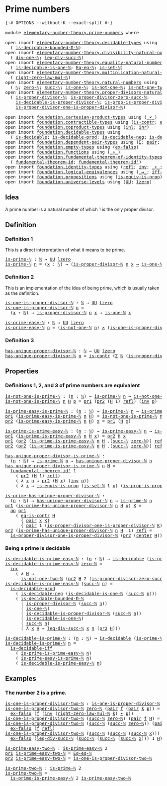 # Prime numbers

<pre class="Agda"><a id="26" class="Symbol">{-#</a> <a id="30" class="Keyword">OPTIONS</a> <a id="38" class="Pragma">--without-K</a> <a id="50" class="Pragma">--exact-split</a> <a id="64" class="Symbol">#-}</a>

<a id="69" class="Keyword">module</a> <a id="76" href="elementary-number-theory.prime-numbers.html" class="Module">elementary-number-theory.prime-numbers</a> <a id="115" class="Keyword">where</a>

<a id="122" class="Keyword">open</a> <a id="127" class="Keyword">import</a> <a id="134" href="elementary-number-theory.decidable-types.html" class="Module">elementary-number-theory.decidable-types</a> <a id="175" class="Keyword">using</a>
  <a id="183" class="Symbol">(</a> <a id="185" href="elementary-number-theory.decidable-types.html#4774" class="Function">is-decidable-bounded-Π-ℕ</a><a id="209" class="Symbol">)</a>
<a id="211" class="Keyword">open</a> <a id="216" class="Keyword">import</a> <a id="223" href="elementary-number-theory.divisibility-natural-numbers.html" class="Module">elementary-number-theory.divisibility-natural-numbers</a> <a id="277" class="Keyword">using</a>
  <a id="285" class="Symbol">(</a> <a id="287" href="elementary-number-theory.divisibility-natural-numbers.html#2524" class="Function">div-one-ℕ</a><a id="296" class="Symbol">;</a> <a id="298" href="elementary-number-theory.divisibility-natural-numbers.html#8267" class="Function">leq-div-succ-ℕ</a><a id="312" class="Symbol">)</a>
<a id="314" class="Keyword">open</a> <a id="319" class="Keyword">import</a> <a id="326" href="elementary-number-theory.equality-natural-numbers.html" class="Module">elementary-number-theory.equality-natural-numbers</a> <a id="376" class="Keyword">using</a>
  <a id="384" class="Symbol">(</a> <a id="386" href="elementary-number-theory.equality-natural-numbers.html#3412" class="Function">is-decidable-is-one-ℕ</a><a id="407" class="Symbol">;</a> <a id="409" href="elementary-number-theory.equality-natural-numbers.html#2029" class="Function">Eq-eq-ℕ</a><a id="416" class="Symbol">;</a> <a id="418" href="elementary-number-theory.equality-natural-numbers.html#2249" class="Function">is-set-ℕ</a><a id="426" class="Symbol">)</a>
<a id="428" class="Keyword">open</a> <a id="433" class="Keyword">import</a> <a id="440" href="elementary-number-theory.multiplication-natural-numbers.html" class="Module">elementary-number-theory.multiplication-natural-numbers</a> <a id="496" class="Keyword">using</a>
  <a id="504" class="Symbol">(</a> <a id="506" href="elementary-number-theory.multiplication-natural-numbers.html#1733" class="Function">right-zero-law-mul-ℕ</a><a id="526" class="Symbol">)</a>
<a id="528" class="Keyword">open</a> <a id="533" class="Keyword">import</a> <a id="540" href="elementary-number-theory.natural-numbers.html" class="Module">elementary-number-theory.natural-numbers</a> <a id="581" class="Keyword">using</a>
  <a id="589" class="Symbol">(</a> <a id="591" href="elementary-number-theory.natural-numbers.html#1444" class="Datatype">ℕ</a><a id="592" class="Symbol">;</a> <a id="594" href="elementary-number-theory.natural-numbers.html#1465" class="InductiveConstructor">zero-ℕ</a><a id="600" class="Symbol">;</a> <a id="602" href="elementary-number-theory.natural-numbers.html#1478" class="InductiveConstructor">succ-ℕ</a><a id="608" class="Symbol">;</a> <a id="610" href="elementary-number-theory.natural-numbers.html#1988" class="Function">is-one-ℕ</a><a id="618" class="Symbol">;</a> <a id="620" href="elementary-number-theory.natural-numbers.html#2080" class="Function">is-not-one-ℕ</a><a id="632" class="Symbol">;</a> <a id="634" href="elementary-number-theory.natural-numbers.html#3695" class="Function">is-not-one-two-ℕ</a><a id="650" class="Symbol">)</a>
<a id="652" class="Keyword">open</a> <a id="657" class="Keyword">import</a> <a id="664" href="elementary-number-theory.proper-divisors-natural-numbers.html" class="Module">elementary-number-theory.proper-divisors-natural-numbers</a> <a id="721" class="Keyword">using</a>
  <a id="729" class="Symbol">(</a> <a id="731" href="elementary-number-theory.proper-divisors-natural-numbers.html#1474" class="Function">is-proper-divisor-ℕ</a><a id="750" class="Symbol">;</a> <a id="752" href="elementary-number-theory.proper-divisors-natural-numbers.html#1796" class="Function">is-proper-divisor-zero-succ-ℕ</a><a id="781" class="Symbol">;</a>
    <a id="787" href="elementary-number-theory.proper-divisors-natural-numbers.html#1563" class="Function">is-decidable-is-proper-divisor-ℕ</a><a id="819" class="Symbol">;</a> <a id="821" href="elementary-number-theory.proper-divisors-natural-numbers.html#2242" class="Function">is-prop-is-proper-divisor-ℕ</a><a id="848" class="Symbol">;</a>
    <a id="854" href="elementary-number-theory.proper-divisors-natural-numbers.html#2624" class="Function">is-proper-divisor-one-is-proper-divisor-ℕ</a><a id="895" class="Symbol">)</a>
    
<a id="902" class="Keyword">open</a> <a id="907" class="Keyword">import</a> <a id="914" href="foundation.cartesian-product-types.html" class="Module">foundation.cartesian-product-types</a> <a id="949" class="Keyword">using</a> <a id="955" class="Symbol">(</a><a id="956" href="foundation-core.cartesian-product-types.html#577" class="Function Operator">_×_</a><a id="959" class="Symbol">)</a>
<a id="961" class="Keyword">open</a> <a id="966" class="Keyword">import</a> <a id="973" href="foundation.contractible-types.html" class="Module">foundation.contractible-types</a> <a id="1003" class="Keyword">using</a> <a id="1009" class="Symbol">(</a><a id="1010" href="foundation-core.contractible-types.html#925" class="Function">is-contr</a><a id="1018" class="Symbol">;</a> <a id="1020" href="foundation-core.contractible-types.html#1232" class="Function">eq-is-contr</a><a id="1031" class="Symbol">;</a> <a id="1033" href="foundation-core.contractible-types.html#1018" class="Function">center</a><a id="1039" class="Symbol">)</a>
<a id="1041" class="Keyword">open</a> <a id="1046" class="Keyword">import</a> <a id="1053" href="foundation.coproduct-types.html" class="Module">foundation.coproduct-types</a> <a id="1080" class="Keyword">using</a> <a id="1086" class="Symbol">(</a><a id="1087" href="foundation.coproduct-types.html#1239" class="InductiveConstructor">inl</a><a id="1090" class="Symbol">;</a> <a id="1092" href="foundation.coproduct-types.html#1262" class="InductiveConstructor">inr</a><a id="1095" class="Symbol">)</a>
<a id="1097" class="Keyword">open</a> <a id="1102" class="Keyword">import</a> <a id="1109" href="foundation.decidable-types.html" class="Module">foundation.decidable-types</a> <a id="1136" class="Keyword">using</a>
  <a id="1144" class="Symbol">(</a> <a id="1146" href="foundation.decidable-types.html#1905" class="Function">is-decidable</a><a id="1158" class="Symbol">;</a> <a id="1160" href="foundation.decidable-types.html#3323" class="Function">is-decidable-prod</a><a id="1177" class="Symbol">;</a> <a id="1179" href="foundation.decidable-types.html#4740" class="Function">is-decidable-neg</a><a id="1195" class="Symbol">;</a> <a id="1197" href="foundation.decidable-types.html#5050" class="Function">is-decidable-iff</a><a id="1213" class="Symbol">)</a>
<a id="1215" class="Keyword">open</a> <a id="1220" class="Keyword">import</a> <a id="1227" href="foundation.dependent-pair-types.html" class="Module">foundation.dependent-pair-types</a> <a id="1259" class="Keyword">using</a> <a id="1265" class="Symbol">(</a><a id="1266" href="foundation-core.dependent-pair-types.html#502" class="Record">Σ</a><a id="1267" class="Symbol">;</a> <a id="1269" href="foundation-core.dependent-pair-types.html#575" class="InductiveConstructor">pair</a><a id="1273" class="Symbol">;</a> <a id="1275" href="foundation-core.dependent-pair-types.html#592" class="Field">pr1</a><a id="1278" class="Symbol">;</a> <a id="1280" href="foundation-core.dependent-pair-types.html#604" class="Field">pr2</a><a id="1283" class="Symbol">)</a>
<a id="1285" class="Keyword">open</a> <a id="1290" class="Keyword">import</a> <a id="1297" href="foundation.empty-types.html" class="Module">foundation.empty-types</a> <a id="1320" class="Keyword">using</a> <a id="1326" class="Symbol">(</a><a id="1327" href="foundation-core.empty-types.html#1147" class="Function">ex-falso</a><a id="1335" class="Symbol">)</a>
<a id="1337" class="Keyword">open</a> <a id="1342" class="Keyword">import</a> <a id="1349" href="foundation.functions.html" class="Module">foundation.functions</a> <a id="1370" class="Keyword">using</a> <a id="1376" class="Symbol">(</a><a id="1377" href="foundation-core.functions.html#407" class="Function Operator">_∘_</a><a id="1380" class="Symbol">)</a>
<a id="1382" class="Keyword">open</a> <a id="1387" class="Keyword">import</a> <a id="1394" href="foundation.fundamental-theorem-of-identity-types.html" class="Module">foundation.fundamental-theorem-of-identity-types</a> <a id="1443" class="Keyword">using</a>
  <a id="1451" class="Symbol">(</a> <a id="1453" href="foundation-core.fundamental-theorem-of-identity-types.html#1888" class="Function">fundamental-theorem-id</a><a id="1475" class="Symbol">;</a> <a id="1477" href="foundation-core.fundamental-theorem-of-identity-types.html#2160" class="Function">fundamental-theorem-id&#39;</a><a id="1500" class="Symbol">)</a>
<a id="1502" class="Keyword">open</a> <a id="1507" class="Keyword">import</a> <a id="1514" href="foundation.identity-types.html" class="Module">foundation.identity-types</a> <a id="1540" class="Keyword">using</a> <a id="1546" class="Symbol">(</a><a id="1547" href="foundation-core.identity-types.html#694" class="InductiveConstructor">refl</a><a id="1551" class="Symbol">;</a> <a id="1553" href="foundation-core.identity-types.html#1552" class="Function">inv</a><a id="1556" class="Symbol">;</a> <a id="1558" href="foundation-core.identity-types.html#1239" class="Function Operator">_∙_</a><a id="1561" class="Symbol">;</a> <a id="1563" href="foundation-core.identity-types.html#2853" class="Function">ap</a><a id="1565" class="Symbol">)</a>
<a id="1567" class="Keyword">open</a> <a id="1572" class="Keyword">import</a> <a id="1579" href="foundation.logical-equivalences.html" class="Module">foundation.logical-equivalences</a> <a id="1611" class="Keyword">using</a> <a id="1617" class="Symbol">(</a><a id="1618" href="foundation-core.logical-equivalences.html#886" class="Function Operator">_↔_</a><a id="1621" class="Symbol">;</a> <a id="1623" href="foundation-core.logical-equivalences.html#1814" class="Function">iff-equiv</a><a id="1632" class="Symbol">)</a>
<a id="1634" class="Keyword">open</a> <a id="1639" class="Keyword">import</a> <a id="1646" href="foundation.propositions.html" class="Module">foundation.propositions</a> <a id="1670" class="Keyword">using</a> <a id="1676" class="Symbol">(</a><a id="1677" href="foundation-core.propositions.html#3624" class="Function">is-equiv-is-prop</a><a id="1693" class="Symbol">)</a>
<a id="1695" class="Keyword">open</a> <a id="1700" class="Keyword">import</a> <a id="1707" href="foundation.universe-levels.html" class="Module">foundation.universe-levels</a> <a id="1734" class="Keyword">using</a> <a id="1740" class="Symbol">(</a><a id="1741" href="foundation-core.universe-levels.html#222" class="Primitive">UU</a><a id="1743" class="Symbol">;</a> <a id="1745" href="Agda.Primitive.html#764" class="Primitive">lzero</a><a id="1750" class="Symbol">)</a>
</pre>
## Idea

A prime number is a natural number of which 1 is the only proper divisor.

## Definition

### Definition 1

This is a direct interpretation of what it means to be prime.

<pre class="Agda"><a id="is-prime-ℕ"></a><a id="1945" href="elementary-number-theory.prime-numbers.html#1945" class="Function">is-prime-ℕ</a> <a id="1956" class="Symbol">:</a> <a id="1958" href="elementary-number-theory.natural-numbers.html#1444" class="Datatype">ℕ</a> <a id="1960" class="Symbol">→</a> <a id="1962" href="foundation-core.universe-levels.html#222" class="Primitive">UU</a> <a id="1965" href="Agda.Primitive.html#764" class="Primitive">lzero</a>
<a id="1971" href="elementary-number-theory.prime-numbers.html#1945" class="Function">is-prime-ℕ</a> <a id="1982" href="elementary-number-theory.prime-numbers.html#1982" class="Bound">n</a> <a id="1984" class="Symbol">=</a> <a id="1986" class="Symbol">(</a><a id="1987" href="elementary-number-theory.prime-numbers.html#1987" class="Bound">x</a> <a id="1989" class="Symbol">:</a> <a id="1991" href="elementary-number-theory.natural-numbers.html#1444" class="Datatype">ℕ</a><a id="1992" class="Symbol">)</a> <a id="1994" class="Symbol">→</a> <a id="1996" class="Symbol">(</a><a id="1997" href="elementary-number-theory.proper-divisors-natural-numbers.html#1474" class="Function">is-proper-divisor-ℕ</a> <a id="2017" href="elementary-number-theory.prime-numbers.html#1982" class="Bound">n</a> <a id="2019" href="elementary-number-theory.prime-numbers.html#1987" class="Bound">x</a> <a id="2021" href="foundation-core.logical-equivalences.html#886" class="Function Operator">↔</a> <a id="2023" href="elementary-number-theory.natural-numbers.html#1988" class="Function">is-one-ℕ</a> <a id="2032" href="elementary-number-theory.prime-numbers.html#1987" class="Bound">x</a><a id="2033" class="Symbol">)</a>
</pre>
### Definition 2

This is an implementation of the idea of being prime, which is usually taken as the definition.

<pre class="Agda"><a id="is-one-is-proper-divisor-ℕ"></a><a id="2163" href="elementary-number-theory.prime-numbers.html#2163" class="Function">is-one-is-proper-divisor-ℕ</a> <a id="2190" class="Symbol">:</a> <a id="2192" href="elementary-number-theory.natural-numbers.html#1444" class="Datatype">ℕ</a> <a id="2194" class="Symbol">→</a> <a id="2196" href="foundation-core.universe-levels.html#222" class="Primitive">UU</a> <a id="2199" href="Agda.Primitive.html#764" class="Primitive">lzero</a>
<a id="2205" href="elementary-number-theory.prime-numbers.html#2163" class="Function">is-one-is-proper-divisor-ℕ</a> <a id="2232" href="elementary-number-theory.prime-numbers.html#2232" class="Bound">n</a> <a id="2234" class="Symbol">=</a>
  <a id="2238" class="Symbol">(</a><a id="2239" href="elementary-number-theory.prime-numbers.html#2239" class="Bound">x</a> <a id="2241" class="Symbol">:</a> <a id="2243" href="elementary-number-theory.natural-numbers.html#1444" class="Datatype">ℕ</a><a id="2244" class="Symbol">)</a> <a id="2246" class="Symbol">→</a> <a id="2248" href="elementary-number-theory.proper-divisors-natural-numbers.html#1474" class="Function">is-proper-divisor-ℕ</a> <a id="2268" href="elementary-number-theory.prime-numbers.html#2232" class="Bound">n</a> <a id="2270" href="elementary-number-theory.prime-numbers.html#2239" class="Bound">x</a> <a id="2272" class="Symbol">→</a> <a id="2274" href="elementary-number-theory.natural-numbers.html#1988" class="Function">is-one-ℕ</a> <a id="2283" href="elementary-number-theory.prime-numbers.html#2239" class="Bound">x</a>

<a id="is-prime-easy-ℕ"></a><a id="2286" href="elementary-number-theory.prime-numbers.html#2286" class="Function">is-prime-easy-ℕ</a> <a id="2302" class="Symbol">:</a> <a id="2304" href="elementary-number-theory.natural-numbers.html#1444" class="Datatype">ℕ</a> <a id="2306" class="Symbol">→</a> <a id="2308" href="foundation-core.universe-levels.html#222" class="Primitive">UU</a> <a id="2311" href="Agda.Primitive.html#764" class="Primitive">lzero</a>
<a id="2317" href="elementary-number-theory.prime-numbers.html#2286" class="Function">is-prime-easy-ℕ</a> <a id="2333" href="elementary-number-theory.prime-numbers.html#2333" class="Bound">n</a> <a id="2335" class="Symbol">=</a> <a id="2337" class="Symbol">(</a><a id="2338" href="elementary-number-theory.natural-numbers.html#2080" class="Function">is-not-one-ℕ</a> <a id="2351" href="elementary-number-theory.prime-numbers.html#2333" class="Bound">n</a><a id="2352" class="Symbol">)</a> <a id="2354" href="foundation-core.cartesian-product-types.html#577" class="Function Operator">×</a> <a id="2356" class="Symbol">(</a><a id="2357" href="elementary-number-theory.prime-numbers.html#2163" class="Function">is-one-is-proper-divisor-ℕ</a> <a id="2384" href="elementary-number-theory.prime-numbers.html#2333" class="Bound">n</a><a id="2385" class="Symbol">)</a>
</pre>
### Definition 3

<pre class="Agda"><a id="has-unique-proper-divisor-ℕ"></a><a id="2418" href="elementary-number-theory.prime-numbers.html#2418" class="Function">has-unique-proper-divisor-ℕ</a> <a id="2446" class="Symbol">:</a> <a id="2448" href="elementary-number-theory.natural-numbers.html#1444" class="Datatype">ℕ</a> <a id="2450" class="Symbol">→</a> <a id="2452" href="foundation-core.universe-levels.html#222" class="Primitive">UU</a> <a id="2455" href="Agda.Primitive.html#764" class="Primitive">lzero</a>
<a id="2461" href="elementary-number-theory.prime-numbers.html#2418" class="Function">has-unique-proper-divisor-ℕ</a> <a id="2489" href="elementary-number-theory.prime-numbers.html#2489" class="Bound">n</a> <a id="2491" class="Symbol">=</a> <a id="2493" href="foundation-core.contractible-types.html#925" class="Function">is-contr</a> <a id="2502" class="Symbol">(</a><a id="2503" href="foundation-core.dependent-pair-types.html#502" class="Record">Σ</a> <a id="2505" href="elementary-number-theory.natural-numbers.html#1444" class="Datatype">ℕ</a> <a id="2507" class="Symbol">(</a><a id="2508" href="elementary-number-theory.proper-divisors-natural-numbers.html#1474" class="Function">is-proper-divisor-ℕ</a> <a id="2528" href="elementary-number-theory.prime-numbers.html#2489" class="Bound">n</a><a id="2529" class="Symbol">))</a>
</pre>
## Properties

### Definitions 1, 2, and 3 of prime numbers are equivalent

<pre class="Agda"><a id="is-not-one-is-prime-ℕ"></a><a id="2621" href="elementary-number-theory.prime-numbers.html#2621" class="Function">is-not-one-is-prime-ℕ</a> <a id="2643" class="Symbol">:</a> <a id="2645" class="Symbol">(</a><a id="2646" href="elementary-number-theory.prime-numbers.html#2646" class="Bound">n</a> <a id="2648" class="Symbol">:</a> <a id="2650" href="elementary-number-theory.natural-numbers.html#1444" class="Datatype">ℕ</a><a id="2651" class="Symbol">)</a> <a id="2653" class="Symbol">→</a> <a id="2655" href="elementary-number-theory.prime-numbers.html#1945" class="Function">is-prime-ℕ</a> <a id="2666" href="elementary-number-theory.prime-numbers.html#2646" class="Bound">n</a> <a id="2668" class="Symbol">→</a> <a id="2670" href="elementary-number-theory.natural-numbers.html#2080" class="Function">is-not-one-ℕ</a> <a id="2683" href="elementary-number-theory.prime-numbers.html#2646" class="Bound">n</a>
<a id="2685" href="elementary-number-theory.prime-numbers.html#2621" class="Function">is-not-one-is-prime-ℕ</a> <a id="2707" href="elementary-number-theory.prime-numbers.html#2707" class="Bound">n</a> <a id="2709" href="elementary-number-theory.prime-numbers.html#2709" class="Bound">H</a> <a id="2711" href="elementary-number-theory.prime-numbers.html#2711" class="Bound">p</a> <a id="2713" class="Symbol">=</a> <a id="2715" href="foundation-core.dependent-pair-types.html#592" class="Field">pr1</a> <a id="2719" class="Symbol">(</a><a id="2720" href="foundation-core.dependent-pair-types.html#604" class="Field">pr2</a> <a id="2724" class="Symbol">(</a><a id="2725" href="elementary-number-theory.prime-numbers.html#2709" class="Bound">H</a> <a id="2727" class="Number">1</a><a id="2728" class="Symbol">)</a> <a id="2730" href="foundation-core.identity-types.html#694" class="InductiveConstructor">refl</a><a id="2734" class="Symbol">)</a> <a id="2736" class="Symbol">(</a><a id="2737" href="foundation-core.identity-types.html#1552" class="Function">inv</a> <a id="2741" href="elementary-number-theory.prime-numbers.html#2711" class="Bound">p</a><a id="2742" class="Symbol">)</a>

<a id="is-prime-easy-is-prime-ℕ"></a><a id="2745" href="elementary-number-theory.prime-numbers.html#2745" class="Function">is-prime-easy-is-prime-ℕ</a> <a id="2770" class="Symbol">:</a> <a id="2772" class="Symbol">(</a><a id="2773" href="elementary-number-theory.prime-numbers.html#2773" class="Bound">n</a> <a id="2775" class="Symbol">:</a> <a id="2777" href="elementary-number-theory.natural-numbers.html#1444" class="Datatype">ℕ</a><a id="2778" class="Symbol">)</a> <a id="2780" class="Symbol">→</a> <a id="2782" href="elementary-number-theory.prime-numbers.html#1945" class="Function">is-prime-ℕ</a> <a id="2793" href="elementary-number-theory.prime-numbers.html#2773" class="Bound">n</a> <a id="2795" class="Symbol">→</a> <a id="2797" href="elementary-number-theory.prime-numbers.html#2286" class="Function">is-prime-easy-ℕ</a> <a id="2813" href="elementary-number-theory.prime-numbers.html#2773" class="Bound">n</a>
<a id="2815" href="foundation-core.dependent-pair-types.html#592" class="Field">pr1</a> <a id="2819" class="Symbol">(</a><a id="2820" href="elementary-number-theory.prime-numbers.html#2745" class="Function">is-prime-easy-is-prime-ℕ</a> <a id="2845" href="elementary-number-theory.prime-numbers.html#2845" class="Bound">n</a> <a id="2847" href="elementary-number-theory.prime-numbers.html#2847" class="Bound">H</a><a id="2848" class="Symbol">)</a> <a id="2850" class="Symbol">=</a> <a id="2852" href="elementary-number-theory.prime-numbers.html#2621" class="Function">is-not-one-is-prime-ℕ</a> <a id="2874" href="elementary-number-theory.prime-numbers.html#2845" class="Bound">n</a> <a id="2876" href="elementary-number-theory.prime-numbers.html#2847" class="Bound">H</a>
<a id="2878" href="foundation-core.dependent-pair-types.html#604" class="Field">pr2</a> <a id="2882" class="Symbol">(</a><a id="2883" href="elementary-number-theory.prime-numbers.html#2745" class="Function">is-prime-easy-is-prime-ℕ</a> <a id="2908" href="elementary-number-theory.prime-numbers.html#2908" class="Bound">n</a> <a id="2910" href="elementary-number-theory.prime-numbers.html#2910" class="Bound">H</a><a id="2911" class="Symbol">)</a> <a id="2913" href="elementary-number-theory.prime-numbers.html#2913" class="Bound">x</a> <a id="2915" class="Symbol">=</a> <a id="2917" href="foundation-core.dependent-pair-types.html#592" class="Field">pr1</a> <a id="2921" class="Symbol">(</a><a id="2922" href="elementary-number-theory.prime-numbers.html#2910" class="Bound">H</a> <a id="2924" href="elementary-number-theory.prime-numbers.html#2913" class="Bound">x</a><a id="2925" class="Symbol">)</a>

<a id="is-prime-is-prime-easy-ℕ"></a><a id="2928" href="elementary-number-theory.prime-numbers.html#2928" class="Function">is-prime-is-prime-easy-ℕ</a> <a id="2953" class="Symbol">:</a> <a id="2955" class="Symbol">(</a><a id="2956" href="elementary-number-theory.prime-numbers.html#2956" class="Bound">n</a> <a id="2958" class="Symbol">:</a> <a id="2960" href="elementary-number-theory.natural-numbers.html#1444" class="Datatype">ℕ</a><a id="2961" class="Symbol">)</a> <a id="2963" class="Symbol">→</a> <a id="2965" href="elementary-number-theory.prime-numbers.html#2286" class="Function">is-prime-easy-ℕ</a> <a id="2981" href="elementary-number-theory.prime-numbers.html#2956" class="Bound">n</a> <a id="2983" class="Symbol">→</a> <a id="2985" href="elementary-number-theory.prime-numbers.html#1945" class="Function">is-prime-ℕ</a> <a id="2996" href="elementary-number-theory.prime-numbers.html#2956" class="Bound">n</a>
<a id="2998" href="foundation-core.dependent-pair-types.html#592" class="Field">pr1</a> <a id="3002" class="Symbol">(</a><a id="3003" href="elementary-number-theory.prime-numbers.html#2928" class="Function">is-prime-is-prime-easy-ℕ</a> <a id="3028" href="elementary-number-theory.prime-numbers.html#3028" class="Bound">n</a> <a id="3030" href="elementary-number-theory.prime-numbers.html#3030" class="Bound">H</a> <a id="3032" href="elementary-number-theory.prime-numbers.html#3032" class="Bound">x</a><a id="3033" class="Symbol">)</a> <a id="3035" class="Symbol">=</a> <a id="3037" href="foundation-core.dependent-pair-types.html#604" class="Field">pr2</a> <a id="3041" href="elementary-number-theory.prime-numbers.html#3030" class="Bound">H</a> <a id="3043" href="elementary-number-theory.prime-numbers.html#3032" class="Bound">x</a>
<a id="3045" href="foundation-core.dependent-pair-types.html#592" class="Field">pr1</a> <a id="3049" class="Symbol">(</a><a id="3050" href="foundation-core.dependent-pair-types.html#604" class="Field">pr2</a> <a id="3054" class="Symbol">(</a><a id="3055" href="elementary-number-theory.prime-numbers.html#2928" class="Function">is-prime-is-prime-easy-ℕ</a> <a id="3080" href="elementary-number-theory.prime-numbers.html#3080" class="Bound">n</a> <a id="3082" href="elementary-number-theory.prime-numbers.html#3082" class="Bound">H</a> <a id="3084" class="DottedPattern Symbol">.(</a><a id="3086" href="elementary-number-theory.natural-numbers.html#1478" class="DottedPattern InductiveConstructor">succ-ℕ</a> <a id="3093" href="elementary-number-theory.natural-numbers.html#1465" class="DottedPattern InductiveConstructor">zero-ℕ</a><a id="3099" class="DottedPattern Symbol">)</a><a id="3100" class="Symbol">)</a> <a id="3102" href="foundation-core.identity-types.html#694" class="InductiveConstructor">refl</a><a id="3106" class="Symbol">)</a> <a id="3108" href="elementary-number-theory.prime-numbers.html#3108" class="Bound">q</a> <a id="3110" class="Symbol">=</a> <a id="3112" href="foundation-core.dependent-pair-types.html#592" class="Field">pr1</a> <a id="3116" href="elementary-number-theory.prime-numbers.html#3082" class="Bound">H</a> <a id="3118" class="Symbol">(</a><a id="3119" href="foundation-core.identity-types.html#1552" class="Function">inv</a> <a id="3123" href="elementary-number-theory.prime-numbers.html#3108" class="Bound">q</a><a id="3124" class="Symbol">)</a>
<a id="3126" href="foundation-core.dependent-pair-types.html#604" class="Field">pr2</a> <a id="3130" class="Symbol">(</a><a id="3131" href="foundation-core.dependent-pair-types.html#604" class="Field">pr2</a> <a id="3135" class="Symbol">(</a><a id="3136" href="elementary-number-theory.prime-numbers.html#2928" class="Function">is-prime-is-prime-easy-ℕ</a> <a id="3161" href="elementary-number-theory.prime-numbers.html#3161" class="Bound">n</a> <a id="3163" href="elementary-number-theory.prime-numbers.html#3163" class="Bound">H</a> <a id="3165" class="DottedPattern Symbol">.(</a><a id="3167" href="elementary-number-theory.natural-numbers.html#1478" class="DottedPattern InductiveConstructor">succ-ℕ</a> <a id="3174" href="elementary-number-theory.natural-numbers.html#1465" class="DottedPattern InductiveConstructor">zero-ℕ</a><a id="3180" class="DottedPattern Symbol">)</a><a id="3181" class="Symbol">)</a> <a id="3183" href="foundation-core.identity-types.html#694" class="InductiveConstructor">refl</a><a id="3187" class="Symbol">)</a> <a id="3189" class="Symbol">=</a> <a id="3191" href="elementary-number-theory.divisibility-natural-numbers.html#2524" class="Function">div-one-ℕ</a> <a id="3201" href="elementary-number-theory.prime-numbers.html#3161" class="Bound">n</a>

<a id="has-unique-proper-divisor-is-prime-ℕ"></a><a id="3204" href="elementary-number-theory.prime-numbers.html#3204" class="Function">has-unique-proper-divisor-is-prime-ℕ</a> <a id="3241" class="Symbol">:</a>
  <a id="3245" class="Symbol">(</a><a id="3246" href="elementary-number-theory.prime-numbers.html#3246" class="Bound">n</a> <a id="3248" class="Symbol">:</a> <a id="3250" href="elementary-number-theory.natural-numbers.html#1444" class="Datatype">ℕ</a><a id="3251" class="Symbol">)</a> <a id="3253" class="Symbol">→</a> <a id="3255" href="elementary-number-theory.prime-numbers.html#1945" class="Function">is-prime-ℕ</a> <a id="3266" href="elementary-number-theory.prime-numbers.html#3246" class="Bound">n</a> <a id="3268" class="Symbol">→</a> <a id="3270" href="elementary-number-theory.prime-numbers.html#2418" class="Function">has-unique-proper-divisor-ℕ</a> <a id="3298" href="elementary-number-theory.prime-numbers.html#3246" class="Bound">n</a>
<a id="3300" href="elementary-number-theory.prime-numbers.html#3204" class="Function">has-unique-proper-divisor-is-prime-ℕ</a> <a id="3337" href="elementary-number-theory.prime-numbers.html#3337" class="Bound">n</a> <a id="3339" href="elementary-number-theory.prime-numbers.html#3339" class="Bound">H</a> <a id="3341" class="Symbol">=</a>
  <a id="3345" href="foundation-core.fundamental-theorem-of-identity-types.html#2160" class="Function">fundamental-theorem-id&#39;</a> <a id="3369" class="Number">1</a>
    <a id="3375" class="Symbol">(</a> <a id="3377" href="foundation-core.dependent-pair-types.html#604" class="Field">pr2</a> <a id="3381" class="Symbol">(</a><a id="3382" href="elementary-number-theory.prime-numbers.html#3339" class="Bound">H</a> <a id="3384" class="Number">1</a><a id="3385" class="Symbol">)</a> <a id="3387" href="foundation-core.identity-types.html#694" class="InductiveConstructor">refl</a><a id="3391" class="Symbol">)</a>
    <a id="3397" class="Symbol">(</a> <a id="3399" class="Symbol">λ</a> <a id="3401" href="elementary-number-theory.prime-numbers.html#3401" class="Bound">x</a> <a id="3403" href="elementary-number-theory.prime-numbers.html#3403" class="Bound">p</a> <a id="3405" class="Symbol">→</a> <a id="3407" href="foundation-core.dependent-pair-types.html#604" class="Field">pr2</a> <a id="3411" class="Symbol">(</a><a id="3412" href="elementary-number-theory.prime-numbers.html#3339" class="Bound">H</a> <a id="3414" href="elementary-number-theory.prime-numbers.html#3401" class="Bound">x</a><a id="3415" class="Symbol">)</a> <a id="3417" class="Symbol">(</a><a id="3418" href="foundation-core.identity-types.html#1552" class="Function">inv</a> <a id="3422" href="elementary-number-theory.prime-numbers.html#3403" class="Bound">p</a><a id="3423" class="Symbol">))</a>
    <a id="3430" class="Symbol">(</a> <a id="3432" class="Symbol">λ</a> <a id="3434" href="elementary-number-theory.prime-numbers.html#3434" class="Bound">x</a> <a id="3436" class="Symbol">→</a> <a id="3438" href="foundation-core.propositions.html#3624" class="Function">is-equiv-is-prop</a> <a id="3455" class="Symbol">(</a><a id="3456" href="elementary-number-theory.equality-natural-numbers.html#2249" class="Function">is-set-ℕ</a> <a id="3465" class="Number">1</a> <a id="3467" href="elementary-number-theory.prime-numbers.html#3434" class="Bound">x</a><a id="3468" class="Symbol">)</a> <a id="3470" class="Symbol">(</a><a id="3471" href="elementary-number-theory.proper-divisors-natural-numbers.html#2242" class="Function">is-prop-is-proper-divisor-ℕ</a> <a id="3499" href="elementary-number-theory.prime-numbers.html#3337" class="Bound">n</a> <a id="3501" href="elementary-number-theory.prime-numbers.html#3434" class="Bound">x</a><a id="3502" class="Symbol">)</a> <a id="3504" class="Symbol">(λ</a> <a id="3507" href="elementary-number-theory.prime-numbers.html#3507" class="Bound">p</a> <a id="3509" class="Symbol">→</a> <a id="3511" href="foundation-core.identity-types.html#1552" class="Function">inv</a> <a id="3515" class="Symbol">(</a><a id="3516" href="foundation-core.dependent-pair-types.html#592" class="Field">pr1</a> <a id="3520" class="Symbol">(</a><a id="3521" href="elementary-number-theory.prime-numbers.html#3339" class="Bound">H</a> <a id="3523" href="elementary-number-theory.prime-numbers.html#3434" class="Bound">x</a><a id="3524" class="Symbol">)</a> <a id="3526" href="elementary-number-theory.prime-numbers.html#3507" class="Bound">p</a><a id="3527" class="Symbol">)))</a>

<a id="is-prime-has-unique-proper-divisor-ℕ"></a><a id="3532" href="elementary-number-theory.prime-numbers.html#3532" class="Function">is-prime-has-unique-proper-divisor-ℕ</a> <a id="3569" class="Symbol">:</a>
  <a id="3573" class="Symbol">(</a><a id="3574" href="elementary-number-theory.prime-numbers.html#3574" class="Bound">n</a> <a id="3576" class="Symbol">:</a> <a id="3578" href="elementary-number-theory.natural-numbers.html#1444" class="Datatype">ℕ</a><a id="3579" class="Symbol">)</a> <a id="3581" class="Symbol">→</a> <a id="3583" href="elementary-number-theory.prime-numbers.html#2418" class="Function">has-unique-proper-divisor-ℕ</a> <a id="3611" href="elementary-number-theory.prime-numbers.html#3574" class="Bound">n</a> <a id="3613" class="Symbol">→</a> <a id="3615" href="elementary-number-theory.prime-numbers.html#1945" class="Function">is-prime-ℕ</a> <a id="3626" href="elementary-number-theory.prime-numbers.html#3574" class="Bound">n</a>
<a id="3628" href="foundation-core.dependent-pair-types.html#592" class="Field">pr1</a> <a id="3632" class="Symbol">(</a><a id="3633" href="elementary-number-theory.prime-numbers.html#3532" class="Function">is-prime-has-unique-proper-divisor-ℕ</a> <a id="3670" href="elementary-number-theory.prime-numbers.html#3670" class="Bound">n</a> <a id="3672" href="elementary-number-theory.prime-numbers.html#3672" class="Bound">H</a> <a id="3674" href="elementary-number-theory.prime-numbers.html#3674" class="Bound">x</a><a id="3675" class="Symbol">)</a> <a id="3677" href="elementary-number-theory.prime-numbers.html#3677" class="Bound">K</a> <a id="3679" class="Symbol">=</a>
  <a id="3683" href="foundation-core.identity-types.html#2853" class="Function">ap</a> <a id="3686" href="foundation-core.dependent-pair-types.html#592" class="Field">pr1</a>
    <a id="3694" class="Symbol">(</a> <a id="3696" href="foundation-core.contractible-types.html#1232" class="Function">eq-is-contr</a> <a id="3708" href="elementary-number-theory.prime-numbers.html#3672" class="Bound">H</a>
      <a id="3716" class="Symbol">{</a> <a id="3718" href="foundation-core.dependent-pair-types.html#575" class="InductiveConstructor">pair</a> <a id="3723" href="elementary-number-theory.prime-numbers.html#3674" class="Bound">x</a> <a id="3725" href="elementary-number-theory.prime-numbers.html#3677" class="Bound">K</a><a id="3726" class="Symbol">}</a>
      <a id="3734" class="Symbol">{</a> <a id="3736" href="foundation-core.dependent-pair-types.html#575" class="InductiveConstructor">pair</a> <a id="3741" class="Number">1</a> <a id="3743" class="Symbol">(</a><a id="3744" href="elementary-number-theory.proper-divisors-natural-numbers.html#2624" class="Function">is-proper-divisor-one-is-proper-divisor-ℕ</a> <a id="3786" href="elementary-number-theory.prime-numbers.html#3677" class="Bound">K</a><a id="3787" class="Symbol">)})</a>
<a id="3791" href="foundation-core.dependent-pair-types.html#604" class="Field">pr2</a> <a id="3795" class="Symbol">(</a><a id="3796" href="elementary-number-theory.prime-numbers.html#3532" class="Function">is-prime-has-unique-proper-divisor-ℕ</a> <a id="3833" href="elementary-number-theory.prime-numbers.html#3833" class="Bound">n</a> <a id="3835" href="elementary-number-theory.prime-numbers.html#3835" class="Bound">H</a> <a id="3837" class="DottedPattern Symbol">.</a><a id="3838" class="DottedPattern Number">1</a><a id="3839" class="Symbol">)</a> <a id="3841" href="foundation-core.identity-types.html#694" class="InductiveConstructor">refl</a> <a id="3846" class="Symbol">=</a>
  <a id="3850" href="elementary-number-theory.proper-divisors-natural-numbers.html#2624" class="Function">is-proper-divisor-one-is-proper-divisor-ℕ</a> <a id="3892" class="Symbol">(</a><a id="3893" href="foundation-core.dependent-pair-types.html#604" class="Field">pr2</a> <a id="3897" class="Symbol">(</a><a id="3898" href="foundation-core.contractible-types.html#1018" class="Function">center</a> <a id="3905" href="elementary-number-theory.prime-numbers.html#3835" class="Bound">H</a><a id="3906" class="Symbol">))</a>
</pre>
### Being a prime is decidable

<pre class="Agda"><a id="is-decidable-is-prime-easy-ℕ"></a><a id="3954" href="elementary-number-theory.prime-numbers.html#3954" class="Function">is-decidable-is-prime-easy-ℕ</a> <a id="3983" class="Symbol">:</a> <a id="3985" class="Symbol">(</a><a id="3986" href="elementary-number-theory.prime-numbers.html#3986" class="Bound">n</a> <a id="3988" class="Symbol">:</a> <a id="3990" href="elementary-number-theory.natural-numbers.html#1444" class="Datatype">ℕ</a><a id="3991" class="Symbol">)</a> <a id="3993" class="Symbol">→</a> <a id="3995" href="foundation.decidable-types.html#1905" class="Function">is-decidable</a> <a id="4008" class="Symbol">(</a><a id="4009" href="elementary-number-theory.prime-numbers.html#2286" class="Function">is-prime-easy-ℕ</a> <a id="4025" href="elementary-number-theory.prime-numbers.html#3986" class="Bound">n</a><a id="4026" class="Symbol">)</a>
<a id="4028" href="elementary-number-theory.prime-numbers.html#3954" class="Function">is-decidable-is-prime-easy-ℕ</a> <a id="4057" href="elementary-number-theory.natural-numbers.html#1465" class="InductiveConstructor">zero-ℕ</a> <a id="4064" class="Symbol">=</a>
  <a id="4068" href="foundation.coproduct-types.html#1262" class="InductiveConstructor">inr</a>
    <a id="4076" class="Symbol">(</a> <a id="4078" class="Symbol">λ</a> <a id="4080" href="elementary-number-theory.prime-numbers.html#4080" class="Bound">H</a> <a id="4082" class="Symbol">→</a>
      <a id="4090" href="elementary-number-theory.natural-numbers.html#3695" class="Function">is-not-one-two-ℕ</a> <a id="4107" class="Symbol">(</a><a id="4108" href="foundation-core.dependent-pair-types.html#604" class="Field">pr2</a> <a id="4112" href="elementary-number-theory.prime-numbers.html#4080" class="Bound">H</a> <a id="4114" class="Number">2</a> <a id="4116" class="Symbol">(</a><a id="4117" href="elementary-number-theory.proper-divisors-natural-numbers.html#1796" class="Function">is-proper-divisor-zero-succ-ℕ</a> <a id="4147" class="Number">1</a><a id="4148" class="Symbol">)))</a>
<a id="4152" href="elementary-number-theory.prime-numbers.html#3954" class="Function">is-decidable-is-prime-easy-ℕ</a> <a id="4181" class="Symbol">(</a><a id="4182" href="elementary-number-theory.natural-numbers.html#1478" class="InductiveConstructor">succ-ℕ</a> <a id="4189" href="elementary-number-theory.prime-numbers.html#4189" class="Bound">n</a><a id="4190" class="Symbol">)</a> <a id="4192" class="Symbol">=</a>
  <a id="4196" href="foundation.decidable-types.html#3323" class="Function">is-decidable-prod</a>
    <a id="4218" class="Symbol">(</a> <a id="4220" href="foundation.decidable-types.html#4740" class="Function">is-decidable-neg</a> <a id="4237" class="Symbol">(</a><a id="4238" href="elementary-number-theory.equality-natural-numbers.html#3412" class="Function">is-decidable-is-one-ℕ</a> <a id="4260" class="Symbol">(</a><a id="4261" href="elementary-number-theory.natural-numbers.html#1478" class="InductiveConstructor">succ-ℕ</a> <a id="4268" href="elementary-number-theory.prime-numbers.html#4189" class="Bound">n</a><a id="4269" class="Symbol">)))</a>
    <a id="4277" class="Symbol">(</a> <a id="4279" href="elementary-number-theory.decidable-types.html#4774" class="Function">is-decidable-bounded-Π-ℕ</a>
      <a id="4310" class="Symbol">(</a> <a id="4312" href="elementary-number-theory.proper-divisors-natural-numbers.html#1474" class="Function">is-proper-divisor-ℕ</a> <a id="4332" class="Symbol">(</a><a id="4333" href="elementary-number-theory.natural-numbers.html#1478" class="InductiveConstructor">succ-ℕ</a> <a id="4340" href="elementary-number-theory.prime-numbers.html#4189" class="Bound">n</a><a id="4341" class="Symbol">))</a>
      <a id="4350" class="Symbol">(</a> <a id="4352" href="elementary-number-theory.natural-numbers.html#1988" class="Function">is-one-ℕ</a><a id="4360" class="Symbol">)</a>
      <a id="4368" class="Symbol">(</a> <a id="4370" href="elementary-number-theory.proper-divisors-natural-numbers.html#1563" class="Function">is-decidable-is-proper-divisor-ℕ</a> <a id="4403" class="Symbol">(</a><a id="4404" href="elementary-number-theory.natural-numbers.html#1478" class="InductiveConstructor">succ-ℕ</a> <a id="4411" href="elementary-number-theory.prime-numbers.html#4189" class="Bound">n</a><a id="4412" class="Symbol">))</a>
      <a id="4421" class="Symbol">(</a> <a id="4423" href="elementary-number-theory.equality-natural-numbers.html#3412" class="Function">is-decidable-is-one-ℕ</a><a id="4444" class="Symbol">)</a>
      <a id="4452" class="Symbol">(</a> <a id="4454" href="elementary-number-theory.natural-numbers.html#1478" class="InductiveConstructor">succ-ℕ</a> <a id="4461" href="elementary-number-theory.prime-numbers.html#4189" class="Bound">n</a><a id="4462" class="Symbol">)</a>
      <a id="4470" class="Symbol">(</a> <a id="4472" class="Symbol">λ</a> <a id="4474" href="elementary-number-theory.prime-numbers.html#4474" class="Bound">x</a> <a id="4476" href="elementary-number-theory.prime-numbers.html#4476" class="Bound">H</a> <a id="4478" class="Symbol">→</a> <a id="4480" href="elementary-number-theory.divisibility-natural-numbers.html#8267" class="Function">leq-div-succ-ℕ</a> <a id="4495" href="elementary-number-theory.prime-numbers.html#4474" class="Bound">x</a> <a id="4497" href="elementary-number-theory.prime-numbers.html#4189" class="Bound">n</a> <a id="4499" class="Symbol">(</a><a id="4500" href="foundation-core.dependent-pair-types.html#604" class="Field">pr2</a> <a id="4504" href="elementary-number-theory.prime-numbers.html#4476" class="Bound">H</a><a id="4505" class="Symbol">)))</a>

<a id="is-decidable-is-prime-ℕ"></a><a id="4510" href="elementary-number-theory.prime-numbers.html#4510" class="Function">is-decidable-is-prime-ℕ</a> <a id="4534" class="Symbol">:</a> <a id="4536" class="Symbol">(</a><a id="4537" href="elementary-number-theory.prime-numbers.html#4537" class="Bound">n</a> <a id="4539" class="Symbol">:</a> <a id="4541" href="elementary-number-theory.natural-numbers.html#1444" class="Datatype">ℕ</a><a id="4542" class="Symbol">)</a> <a id="4544" class="Symbol">→</a> <a id="4546" href="foundation.decidable-types.html#1905" class="Function">is-decidable</a> <a id="4559" class="Symbol">(</a><a id="4560" href="elementary-number-theory.prime-numbers.html#1945" class="Function">is-prime-ℕ</a> <a id="4571" href="elementary-number-theory.prime-numbers.html#4537" class="Bound">n</a><a id="4572" class="Symbol">)</a>
<a id="4574" href="elementary-number-theory.prime-numbers.html#4510" class="Function">is-decidable-is-prime-ℕ</a> <a id="4598" href="elementary-number-theory.prime-numbers.html#4598" class="Bound">n</a> <a id="4600" class="Symbol">=</a>
  <a id="4604" href="foundation.decidable-types.html#5050" class="Function">is-decidable-iff</a>
    <a id="4625" class="Symbol">(</a> <a id="4627" href="elementary-number-theory.prime-numbers.html#2928" class="Function">is-prime-is-prime-easy-ℕ</a> <a id="4652" href="elementary-number-theory.prime-numbers.html#4598" class="Bound">n</a><a id="4653" class="Symbol">)</a>
    <a id="4659" class="Symbol">(</a> <a id="4661" href="elementary-number-theory.prime-numbers.html#2745" class="Function">is-prime-easy-is-prime-ℕ</a> <a id="4686" href="elementary-number-theory.prime-numbers.html#4598" class="Bound">n</a><a id="4687" class="Symbol">)</a>
    <a id="4693" class="Symbol">(</a> <a id="4695" href="elementary-number-theory.prime-numbers.html#3954" class="Function">is-decidable-is-prime-easy-ℕ</a> <a id="4724" href="elementary-number-theory.prime-numbers.html#4598" class="Bound">n</a><a id="4725" class="Symbol">)</a>
</pre>
## Examples

### The number 2 is a prime.

<pre class="Agda"><a id="is-one-is-proper-divisor-two-ℕ"></a><a id="4783" href="elementary-number-theory.prime-numbers.html#4783" class="Function">is-one-is-proper-divisor-two-ℕ</a> <a id="4814" class="Symbol">:</a> <a id="4816" href="elementary-number-theory.prime-numbers.html#2163" class="Function">is-one-is-proper-divisor-ℕ</a> <a id="4843" class="Number">2</a>
<a id="4845" href="elementary-number-theory.prime-numbers.html#4783" class="Function">is-one-is-proper-divisor-two-ℕ</a> <a id="4876" href="elementary-number-theory.natural-numbers.html#1465" class="InductiveConstructor">zero-ℕ</a> <a id="4883" class="Symbol">(</a><a id="4884" href="foundation-core.dependent-pair-types.html#575" class="InductiveConstructor">pair</a> <a id="4889" href="elementary-number-theory.prime-numbers.html#4889" class="Bound">f</a> <a id="4891" class="Symbol">(</a><a id="4892" href="foundation-core.dependent-pair-types.html#575" class="InductiveConstructor">pair</a> <a id="4897" href="elementary-number-theory.prime-numbers.html#4897" class="Bound">k</a> <a id="4899" href="elementary-number-theory.prime-numbers.html#4899" class="Bound">p</a><a id="4900" class="Symbol">))</a> <a id="4903" class="Symbol">=</a>
  <a id="4907" href="foundation-core.empty-types.html#1147" class="Function">ex-falso</a> <a id="4916" class="Symbol">(</a><a id="4917" href="elementary-number-theory.prime-numbers.html#4889" class="Bound">f</a> <a id="4919" class="Symbol">(</a><a id="4920" href="foundation-core.identity-types.html#1552" class="Function">inv</a> <a id="4924" class="Symbol">(</a><a id="4925" href="elementary-number-theory.multiplication-natural-numbers.html#1733" class="Function">right-zero-law-mul-ℕ</a> <a id="4946" href="elementary-number-theory.prime-numbers.html#4897" class="Bound">k</a><a id="4947" class="Symbol">)</a> <a id="4949" href="foundation-core.identity-types.html#1239" class="Function Operator">∙</a> <a id="4951" href="elementary-number-theory.prime-numbers.html#4899" class="Bound">p</a><a id="4952" class="Symbol">))</a>
<a id="4955" href="elementary-number-theory.prime-numbers.html#4783" class="Function">is-one-is-proper-divisor-two-ℕ</a> <a id="4986" class="Symbol">(</a><a id="4987" href="elementary-number-theory.natural-numbers.html#1478" class="InductiveConstructor">succ-ℕ</a> <a id="4994" href="elementary-number-theory.natural-numbers.html#1465" class="InductiveConstructor">zero-ℕ</a><a id="5000" class="Symbol">)</a> <a id="5002" class="Symbol">(</a><a id="5003" href="foundation-core.dependent-pair-types.html#575" class="InductiveConstructor">pair</a> <a id="5008" href="elementary-number-theory.prime-numbers.html#5008" class="Bound">f</a> <a id="5010" href="elementary-number-theory.prime-numbers.html#5010" class="Bound">H</a><a id="5011" class="Symbol">)</a> <a id="5013" class="Symbol">=</a> <a id="5015" href="foundation-core.identity-types.html#694" class="InductiveConstructor">refl</a>
<a id="5020" href="elementary-number-theory.prime-numbers.html#4783" class="Function">is-one-is-proper-divisor-two-ℕ</a> <a id="5051" class="Symbol">(</a><a id="5052" href="elementary-number-theory.natural-numbers.html#1478" class="InductiveConstructor">succ-ℕ</a> <a id="5059" class="Symbol">(</a><a id="5060" href="elementary-number-theory.natural-numbers.html#1478" class="InductiveConstructor">succ-ℕ</a> <a id="5067" href="elementary-number-theory.natural-numbers.html#1465" class="InductiveConstructor">zero-ℕ</a><a id="5073" class="Symbol">))</a> <a id="5076" class="Symbol">(</a><a id="5077" href="foundation-core.dependent-pair-types.html#575" class="InductiveConstructor">pair</a> <a id="5082" href="elementary-number-theory.prime-numbers.html#5082" class="Bound">f</a> <a id="5084" href="elementary-number-theory.prime-numbers.html#5084" class="Bound">H</a><a id="5085" class="Symbol">)</a> <a id="5087" class="Symbol">=</a>
  <a id="5091" href="foundation-core.empty-types.html#1147" class="Function">ex-falso</a> <a id="5100" class="Symbol">(</a><a id="5101" href="elementary-number-theory.prime-numbers.html#5082" class="Bound">f</a> <a id="5103" href="foundation-core.identity-types.html#694" class="InductiveConstructor">refl</a><a id="5107" class="Symbol">)</a>
<a id="5109" href="elementary-number-theory.prime-numbers.html#4783" class="Function">is-one-is-proper-divisor-two-ℕ</a> <a id="5140" class="Symbol">(</a><a id="5141" href="elementary-number-theory.natural-numbers.html#1478" class="InductiveConstructor">succ-ℕ</a> <a id="5148" class="Symbol">(</a><a id="5149" href="elementary-number-theory.natural-numbers.html#1478" class="InductiveConstructor">succ-ℕ</a> <a id="5156" class="Symbol">(</a><a id="5157" href="elementary-number-theory.natural-numbers.html#1478" class="InductiveConstructor">succ-ℕ</a> <a id="5164" href="elementary-number-theory.prime-numbers.html#5164" class="Bound">x</a><a id="5165" class="Symbol">)))</a> <a id="5169" class="Symbol">(</a><a id="5170" href="foundation-core.dependent-pair-types.html#575" class="InductiveConstructor">pair</a> <a id="5175" href="elementary-number-theory.prime-numbers.html#5175" class="Bound">f</a> <a id="5177" href="elementary-number-theory.prime-numbers.html#5177" class="Bound">H</a><a id="5178" class="Symbol">)</a> <a id="5180" class="Symbol">=</a>
  <a id="5184" href="foundation-core.empty-types.html#1147" class="Function">ex-falso</a> <a id="5193" class="Symbol">(</a><a id="5194" href="elementary-number-theory.divisibility-natural-numbers.html#8267" class="Function">leq-div-succ-ℕ</a> <a id="5209" class="Symbol">(</a><a id="5210" href="elementary-number-theory.natural-numbers.html#1478" class="InductiveConstructor">succ-ℕ</a> <a id="5217" class="Symbol">(</a><a id="5218" href="elementary-number-theory.natural-numbers.html#1478" class="InductiveConstructor">succ-ℕ</a> <a id="5225" class="Symbol">(</a><a id="5226" href="elementary-number-theory.natural-numbers.html#1478" class="InductiveConstructor">succ-ℕ</a> <a id="5233" href="elementary-number-theory.prime-numbers.html#5164" class="Bound">x</a><a id="5234" class="Symbol">)))</a> <a id="5238" class="Number">1</a> <a id="5240" href="elementary-number-theory.prime-numbers.html#5177" class="Bound">H</a><a id="5241" class="Symbol">)</a>
  
<a id="is-prime-easy-two-ℕ"></a><a id="5246" href="elementary-number-theory.prime-numbers.html#5246" class="Function">is-prime-easy-two-ℕ</a> <a id="5266" class="Symbol">:</a> <a id="5268" href="elementary-number-theory.prime-numbers.html#2286" class="Function">is-prime-easy-ℕ</a> <a id="5284" class="Number">2</a>
<a id="5286" href="foundation-core.dependent-pair-types.html#592" class="Field">pr1</a> <a id="5290" href="elementary-number-theory.prime-numbers.html#5246" class="Function">is-prime-easy-two-ℕ</a> <a id="5310" class="Symbol">=</a> <a id="5312" href="elementary-number-theory.equality-natural-numbers.html#2029" class="Function">Eq-eq-ℕ</a>
<a id="5320" href="foundation-core.dependent-pair-types.html#604" class="Field">pr2</a> <a id="5324" href="elementary-number-theory.prime-numbers.html#5246" class="Function">is-prime-easy-two-ℕ</a> <a id="5344" class="Symbol">=</a> <a id="5346" href="elementary-number-theory.prime-numbers.html#4783" class="Function">is-one-is-proper-divisor-two-ℕ</a>

<a id="is-prime-two-ℕ"></a><a id="5378" href="elementary-number-theory.prime-numbers.html#5378" class="Function">is-prime-two-ℕ</a> <a id="5393" class="Symbol">:</a> <a id="5395" href="elementary-number-theory.prime-numbers.html#1945" class="Function">is-prime-ℕ</a> <a id="5406" class="Number">2</a>
<a id="5408" href="elementary-number-theory.prime-numbers.html#5378" class="Function">is-prime-two-ℕ</a> <a id="5423" class="Symbol">=</a>
  <a id="5427" href="elementary-number-theory.prime-numbers.html#2928" class="Function">is-prime-is-prime-easy-ℕ</a> <a id="5452" class="Number">2</a> <a id="5454" href="elementary-number-theory.prime-numbers.html#5246" class="Function">is-prime-easy-two-ℕ</a>
</pre>